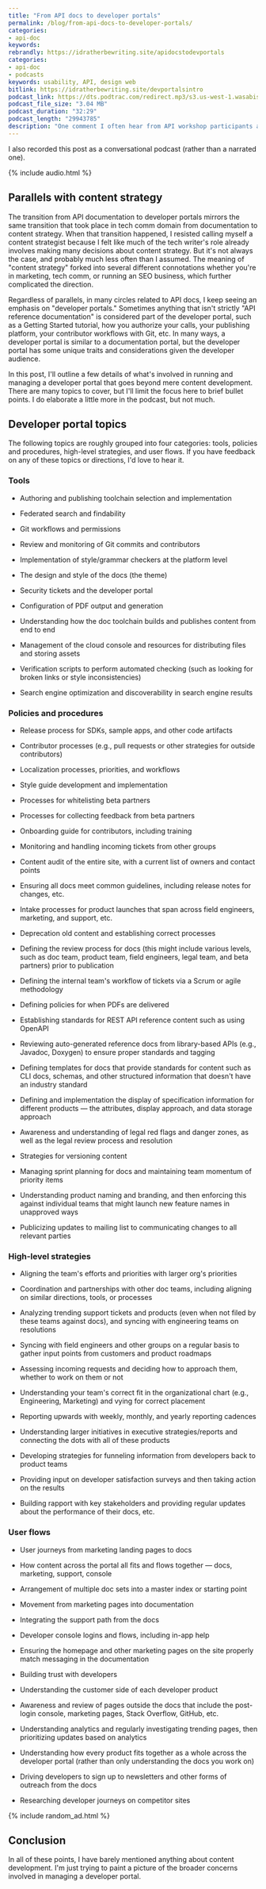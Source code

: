 ```yaml
---
title: "From API docs to developer portals"
permalink: /blog/from-api-docs-to-developer-portals/
categories:
- api-doc
keywords:
rebrandly: https://idratherbewriting.site/apidocstodevportals
categories:
- api-doc
- podcasts
keywords: usability, API, design web
bitlink: https://idratherbewriting.site/devportalsintro
podcast_link: https://dts.podtrac.com/redirect.mp3/s3.us-west-1.wasabisys.com/idbwmedia.com/podcasts/devportalsintro.mp3
podcast_file_size: "3.04 MB"
podcast_duration: "32:29"
podcast_length: "29943785"
description: "One comment I often hear from API workshop participants and other readers is that they want a more advanced API course. I've been thinking about what that more advanced course would involve, in addition to what might be involved in leveling up at my work, and I've come to a realization that I need to transition more from API documentation to developer portal strategies. Developer portal strategies includes API documentation but also encompasses broader concerns as well, not too different from content strategy. "
---
```


I also recorded this post as a conversational podcast (rather than a narrated one).

{% include audio.html %}

## Parallels with content strategy

The transition from API documentation to developer portals mirrors the same transition that took place in tech comm domain from documentation to content strategy. When that transition happened, I resisted calling myself a content strategist because I felt like much of the tech writer's role already involves making many decisions about content strategy. But it's not always the case, and probably much less often than I assumed. The meaning of "content strategy" forked into several different connotations whether you're in marketing, tech comm, or running an SEO business, which further complicated the direction.

Regardless of parallels, in many circles related to API docs, I keep seeing an emphasis on "developer portals." Sometimes anything that isn't strictly "API reference documentation" is considered part of the developer portal, such as a Getting Started tutorial, how you authorize your calls, your publishing platform, your contributor workflows with Git, etc. In many ways, a developer portal is similar to a documentation portal, but the developer portal has some unique traits and considerations given the developer audience.

In this post, I'll outline a few details of what's involved in running and managing a developer portal that goes beyond mere content development. There are many topics to cover, but I'll limit the focus here to brief bullet points. I do elaborate a little more in the podcast, but not much.

## Developer portal topics

The following topics are roughly grouped into four categories: tools, policies and procedures, high-level strategies, and user flows. If you have feedback on any of these topics or directions, I'd love to hear it.

### Tools

*  Authoring and publishing toolchain selection and implementation

*  Federated search and findability

*  Git workflows and permissions

*  Review and monitoring of Git commits and contributors

*  Implementation of style/grammar checkers at the platform level

*  The design and style of the docs (the theme)

*  Security tickets and the developer portal

*  Configuration of PDF output and generation

*  Understanding how the doc toolchain builds and publishes content from end to end

*  Management of the cloud console and resources for distributing files and storing assets

*  Verification scripts to perform automated checking (such as looking for broken links or style inconsistencies)

*  Search engine optimization and discoverability in search engine results

### Policies and procedures

*  Release process for SDKs, sample apps, and other code artifacts

*  Contributor processes (e.g., pull requests or other strategies for outside contributors)

*  Localization processes, priorities, and workflows

*  Style guide development and implementation

*  Processes for whitelisting beta partners

*  Processes for collecting feedback from beta partners

*  Onboarding guide for contributors, including training

*  Monitoring and handling incoming tickets from other groups

*  Content audit of the entire site, with a current list of owners and contact points

*  Ensuring all docs meet common guidelines, including release notes for changes, etc.

*  Intake processes for product launches that span across field engineers, marketing, and support, etc.

*  Deprecation old content and establishing correct processes

*  Defining the review process for docs (this might include various levels, such as doc team, product team, field engineers, legal team, and beta partners) prior to publication

*  Defining the internal team's workflow of tickets via a Scrum or agile methodology

*  Defining policies for when PDFs are delivered

*  Establishing standards for REST API reference content such as using OpenAPI

*  Reviewing auto-generated reference docs from library-based APIs (e.g., Javadoc, Doxygen) to ensure proper standards and tagging

*  Defining templates for docs that provide standards for content such as CLI docs, schemas, and other structured information that doesn't have an industry standard

*  Defining and implementation the display of specification information for different products &mdash; the attributes, display approach, and data storage approach

*  Awareness and understanding of legal red flags and danger zones, as well as the legal review process and resolution

* Strategies for versioning content

*  Managing sprint planning for docs and maintaining team momentum of priority items

*  Understanding product naming and branding, and then enforcing this against individual teams that might launch new feature names in unapproved ways

*  Publicizing updates to mailing list to communicating changes to all relevant parties

### High-level strategies

*  Aligning the team's efforts and priorities with larger org's priorities

*  Coordination and partnerships with other doc teams, including aligning on similar directions, tools, or processes

*  Analyzing trending support tickets and products (even when not filed by these teams against docs), and syncing with engineering teams on resolutions

*  Syncing with field engineers and other groups on a regular basis to gather input points from customers and product roadmaps

*  Assessing incoming requests and deciding how to approach them, whether to work on them
 or not
*  Understanding your team's correct fit in the organizational chart (e.g., Engineering, Marketing) and vying for correct placement

*  Reporting upwards with weekly, monthly, and yearly reporting cadences

*  Understanding larger initiatives in executive strategies/reports and connecting the dots with all of these products

*  Developing strategies for funneling information from developers back to product teams

*  Providing input on developer satisfaction surveys and then taking action on the results

*  Building rapport with key stakeholders and providing regular updates about the performance of their docs, etc.

### User flows

*  User journeys from marketing landing pages to docs

*  How content across the portal all fits and flows together &mdash; docs, marketing, support, console

*  Arrangement of multiple doc sets into a master index or starting point

*  Movement from marketing pages into documentation

*  Integrating the support path from the docs

*  Developer console logins and flows, including in-app help

*  Ensuring the homepage and other marketing pages on the site properly match messaging in the documentation

*  Building trust with developers

*  Understanding the customer side of each developer product

*  Awareness and review of pages outside the docs that include the post-login console, marketing pages, Stack Overflow, GitHub, etc.

*  Understanding analytics and regularly investigating trending pages, then prioritizing updates based on analytics

*  Understanding how every product fits together as a whole across the developer portal (rather than only understanding the docs you work on)

*  Driving developers to sign up to newsletters and other forms of outreach from the docs

*  Researching developer journeys on competitor sites

{% include random_ad.html %}

## Conclusion

In all of these points, I have barely mentioned anything about content development. I'm just trying to paint a picture of the broader concerns involved in managing a developer portal.
